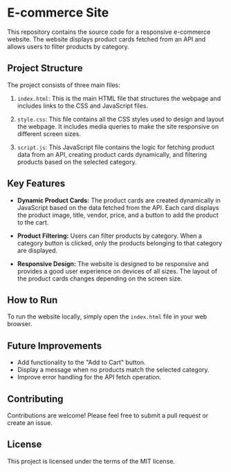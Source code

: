 # E-commerce Site

This repository contains the source code for a responsive e-commerce website. The website displays product cards fetched from an API and allows users to filter products by category.

## Project Structure

The project consists of three main files:

1. `index.html`: This is the main HTML file that structures the webpage and includes links to the CSS and JavaScript files.

2. `style.css`: This file contains all the CSS styles used to design and layout the webpage. It includes media queries to make the site responsive on different screen sizes.

3. `script.js`: This JavaScript file contains the logic for fetching product data from an API, creating product cards dynamically, and filtering products based on the selected category.

## Key Features

- **Dynamic Product Cards:** The product cards are created dynamically in JavaScript based on the data fetched from the API. Each card displays the product image, title, vendor, price, and a button to add the product to the cart.

- **Product Filtering:** Users can filter products by category. When a category button is clicked, only the products belonging to that category are displayed.

- **Responsive Design:** The website is designed to be responsive and provides a good user experience on devices of all sizes. The layout of the product cards changes depending on the screen size.

## How to Run

To run the website locally, simply open the `index.html` file in your web browser.

## Future Improvements

- Add functionality to the "Add to Cart" button.
- Display a message when no products match the selected category.
- Improve error handling for the API fetch operation.

## Contributing

Contributions are welcome! Please feel free to submit a pull request or create an issue.

## License

This project is licensed under the terms of the MIT license.
